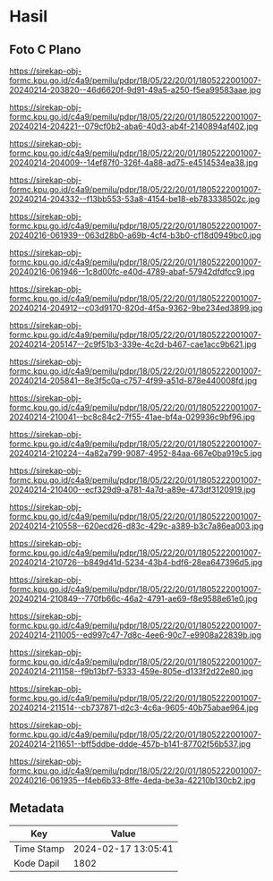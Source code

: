 # Hasil

## Foto C Plano

https://sirekap-obj-formc.kpu.go.id/c4a9/pemilu/pdpr/18/05/22/20/01/1805222001007-20240214-203820--46d6620f-9d91-49a5-a250-f5ea99583aae.jpg

https://sirekap-obj-formc.kpu.go.id/c4a9/pemilu/pdpr/18/05/22/20/01/1805222001007-20240214-204221--079cf0b2-aba6-40d3-ab4f-2140894af402.jpg

https://sirekap-obj-formc.kpu.go.id/c4a9/pemilu/pdpr/18/05/22/20/01/1805222001007-20240214-204009--14ef87f0-326f-4a88-ad75-e4514534ea38.jpg

https://sirekap-obj-formc.kpu.go.id/c4a9/pemilu/pdpr/18/05/22/20/01/1805222001007-20240214-204332--f13bb553-53a8-4154-be18-eb783338502c.jpg

https://sirekap-obj-formc.kpu.go.id/c4a9/pemilu/pdpr/18/05/22/20/01/1805222001007-20240216-061939--063d28b0-a69b-4cf4-b3b0-cf18d0949bc0.jpg

https://sirekap-obj-formc.kpu.go.id/c4a9/pemilu/pdpr/18/05/22/20/01/1805222001007-20240216-061946--1c8d00fc-e40d-4789-abaf-57942dfdfcc9.jpg

https://sirekap-obj-formc.kpu.go.id/c4a9/pemilu/pdpr/18/05/22/20/01/1805222001007-20240214-204912--c03d9170-820d-4f5a-9362-9be234ed3899.jpg

https://sirekap-obj-formc.kpu.go.id/c4a9/pemilu/pdpr/18/05/22/20/01/1805222001007-20240214-205147--2c9f51b3-339e-4c2d-b467-cae1acc9b621.jpg

https://sirekap-obj-formc.kpu.go.id/c4a9/pemilu/pdpr/18/05/22/20/01/1805222001007-20240214-205841--8e3f5c0a-c757-4f99-a51d-878e440008fd.jpg

https://sirekap-obj-formc.kpu.go.id/c4a9/pemilu/pdpr/18/05/22/20/01/1805222001007-20240214-210041--bc8c84c2-7f55-41ae-bf4a-029936c9bf96.jpg

https://sirekap-obj-formc.kpu.go.id/c4a9/pemilu/pdpr/18/05/22/20/01/1805222001007-20240214-210224--4a82a799-9087-4952-84aa-667e0ba919c5.jpg

https://sirekap-obj-formc.kpu.go.id/c4a9/pemilu/pdpr/18/05/22/20/01/1805222001007-20240214-210400--ecf329d9-a781-4a7d-a89e-473df3120919.jpg

https://sirekap-obj-formc.kpu.go.id/c4a9/pemilu/pdpr/18/05/22/20/01/1805222001007-20240214-210558--620ecd26-d83c-429c-a389-b3c7a86ea003.jpg

https://sirekap-obj-formc.kpu.go.id/c4a9/pemilu/pdpr/18/05/22/20/01/1805222001007-20240214-210726--b849d41d-5234-43b4-bdf6-28ea647396d5.jpg

https://sirekap-obj-formc.kpu.go.id/c4a9/pemilu/pdpr/18/05/22/20/01/1805222001007-20240214-210849--770fb66c-46a2-4791-ae69-f8e9588e61e0.jpg

https://sirekap-obj-formc.kpu.go.id/c4a9/pemilu/pdpr/18/05/22/20/01/1805222001007-20240214-211005--ed997c47-7d8c-4ee6-90c7-e9908a22839b.jpg

https://sirekap-obj-formc.kpu.go.id/c4a9/pemilu/pdpr/18/05/22/20/01/1805222001007-20240214-211158--f9b13bf7-5333-459e-805e-d133f2d22e80.jpg

https://sirekap-obj-formc.kpu.go.id/c4a9/pemilu/pdpr/18/05/22/20/01/1805222001007-20240214-211514--cb737871-d2c3-4c6a-9605-40b75abae964.jpg

https://sirekap-obj-formc.kpu.go.id/c4a9/pemilu/pdpr/18/05/22/20/01/1805222001007-20240214-211651--bff5ddbe-ddde-457b-b141-87702f56b537.jpg

https://sirekap-obj-formc.kpu.go.id/c4a9/pemilu/pdpr/18/05/22/20/01/1805222001007-20240216-061935--f4eb6b33-8ffe-4eda-be3a-42210b130cb2.jpg


## Metadata

| Key        | Value               |
| ---------- | ------------------- |
| Time Stamp | 2024-02-17 13:05:41 |
| Kode Dapil | 1802                |



